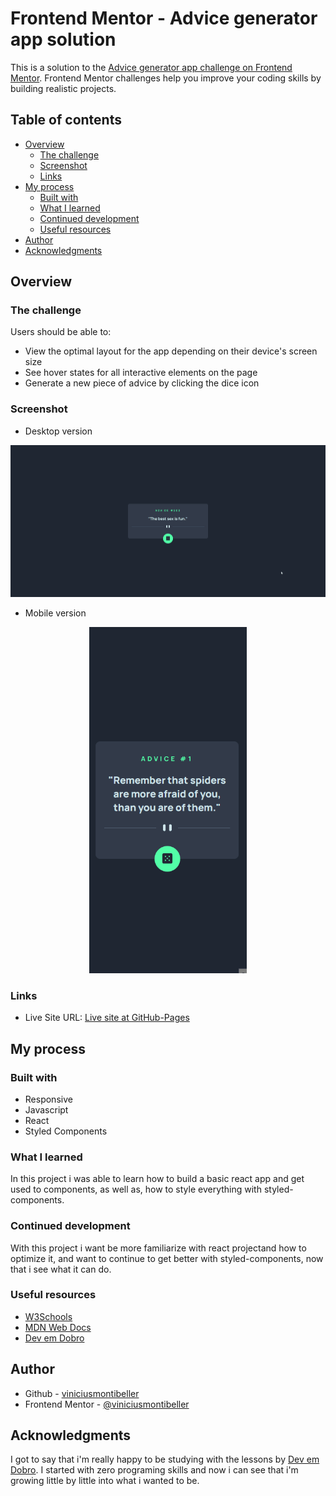 # Frontend Mentor - Advice generator app solution

This is a solution to the [Advice generator app challenge on Frontend Mentor](https://www.frontendmentor.io/challenges/advice-generator-app-QdUG-13db). Frontend Mentor challenges help you improve your coding skills by building realistic projects.

## Table of contents

- [Overview](#overview)
  - [The challenge](#the-challenge)
  - [Screenshot](#screenshot)
  - [Links](#links)
- [My process](#my-process)
  - [Built with](#built-with)
  - [What I learned](#what-i-learned)
  - [Continued development](#continued-development)
  - [Useful resources](#useful-resources)
- [Author](#author)
- [Acknowledgments](#acknowledgments)

## Overview

### The challenge

Users should be able to:

- View the optimal layout for the app depending on their device's screen size
- See hover states for all interactive elements on the page
- Generate a new piece of advice by clicking the dice icon

### Screenshot

- Desktop version

<img src="./public/screenshots/desktop.gif">

- Mobile version

<p align="center">
<img src="./public/screenshots/mobile.gif" width="50%">
</p>

### Links

- Live Site URL: [Live site at GitHub-Pages](https://advice-generator-app-with-react-6tf3633hg-viniciusmontibeller.vercel.app/)

## My process

### Built with

- Responsive 
- Javascript
- React
- Styled Components

### What I learned

In this project i was able to learn how to build a basic react app and get used to components, as well as, how to style everything with styled-components.

### Continued development

With this project i want be more familiarize with react projectand how to optimize it, and want to continue to get better with styled-components, now that i see what it can do. 

### Useful resources

- [W3Schools](https://www.w3schools.com/)
- [MDN Web Docs](https://developer.mozilla.org/en-US/)
- [Dev em Dobro](https://github.com/devemdobro)

## Author

- Github - [viniciusmontibeller](https://github.com/viniciusmontibeller)
- Frontend Mentor - [@viniciusmontibeller](https://www.frontendmentor.io/profile/viniciusmontibeller)

## Acknowledgments

I got to say that i'm really happy to be studying with the lessons by [Dev em Dobro](https://github.com/devemdobro). I started with zero programing skills and now i can see that i'm growing little by little into what i wanted to be.